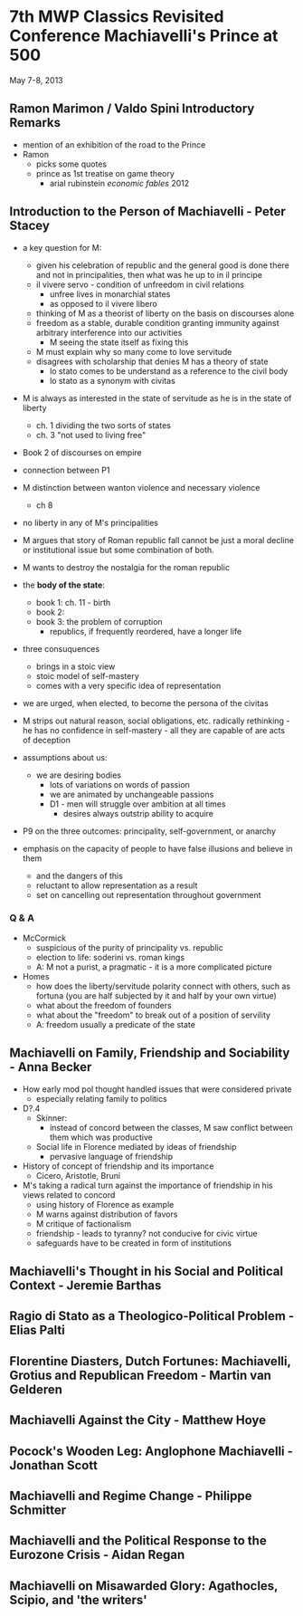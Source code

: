 # 7th MWP Classics Revisited Conference Machiavelli's Prince at 500

May 7-8, 2013

## Ramon Marimon / Valdo Spini Introductory Remarks

* mention of an exhibition of the road to the Prince
* Ramon
    * picks some quotes
    * prince as 1st treatise on game theory
        * arial rubinstein *economic fables* 2012

## Introduction to the Person of Machiavelli - Peter Stacey

* a key question for M:
    * given his celebration of republic and the general good is done there and not in principalities, then what was he up to in il principe
    * il vivere servo - condition of unfreedom in civil relations
        * unfree lives in monarchial states
        * as opposed to il vivere libero
    * thinking of M as a theorist of liberty on the basis on discourses alone
    * freedom as a stable, durable condition granting immunity against arbitrary interference into our activities
        * M seeing the state itself as fixing this
    * M must explain why so many come to love servitude
    * disagrees with scholarship that denies M has a theory of state
        * lo stato comes to be understand as a reference to the civil body
        * lo stato as a synonym with civitas
* M is always as interested in the state of servitude as he is in the state of liberty
    * ch. 1 dividing the two sorts of states
    * ch. 3 "not used to living free"
* Book 2 of discourses on empire
* connection between P1
* M distinction between wanton violence and necessary violence
    * ch 8
* no liberty in any of M's principalities
* M argues that story of Roman republic fall cannot be just a moral decline or institutional issue but some combination of both.
* M wants to destroy the nostalgia for the roman republic
* the **body of the state**:
    * book 1: ch. 11 - birth
    * book 2: 
    * book 3: the problem of corruption
        * republics, if frequently reordered, have a longer life
* three consuquences
    * brings in a stoic view
    * stoic model of self-mastery
    * comes with a very specific idea of representation
* we are urged, when elected, to become the persona of the civitas
* M strips out natural reason, social obligations, etc. radically rethinking - he has no confidence in self-mastery - all they are capable of are acts of deception

* assumptions about us:
    * we are desiring bodies
        * lots of variations on words of passion
        * we are animated by unchangeable passions
        * D1 - men will struggle over ambition at all times
            * desires always outstrip ability to acquire

* P9 on the three outcomes:
    principality, self-government, or anarchy 

* emphasis on the capacity of people to have false illusions and believe in them
    * and the dangers of this
    * reluctant to allow representation as a result
    * set on cancelling out representation throughout government

### Q & A

* McCormick
    * suspicious of the purity of principality vs. republic
    * election to life: soderini vs. roman kings
    * A: M not a purist, a pragmatic - it is a more complicated picture
* Homes
    * how does the liberty/servitude polarity connect with others, such as fortuna (you are half subjected by it and half by your own virtue)
    * what about the freedom of founders
    * what about the "freedom" to break out of a position of servility
    * A: freedom usually a predicate of the state

## Machiavelli on Family, Friendship and Sociability - Anna Becker

* How early mod pol thought handled issues that were considered private
    * especially relating family to politics
* D?.4
    * Skinner:
        * instead of concord between the classes, M saw conflict between them which was productive
    * Social life in Florence mediated by ideas of friendship
        * pervasive language of friendship
* History of concept of friendship and its importance
    * Cicero, Aristotle, Bruni
* M's taking a radical turn against the importance of friendship in his views related to concord
    * using history of Florence as example
    * M warns against distribution of favors
    * M critique of factionalism
    * friendship - leads to tyranny? not conducive for civic virtue
    * safeguards have to be created in form of institutions


## Machiavelli's Thought in his Social and Political Context - Jeremie Barthas

## Ragio di Stato as a Theologico-Political Problem - Elias Palti

## Florentine Diasters, Dutch Fortunes: Machiavelli, Grotius and Republican Freedom - Martin van Gelderen

## Machiavelli Against the City - Matthew Hoye

## Pocock's Wooden Leg: Anglophone Machiavelli - Jonathan Scott

## Machiavelli and Regime Change - Philippe Schmitter

## Machiavelli and the Political Response to the Eurozone Crisis - Aidan Regan

## Machiavelli on Misawarded Glory: Agathocles, Scipio, and 'the writers'


